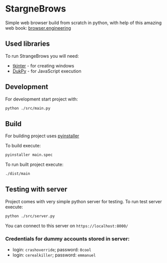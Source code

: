 # StargneBrows

Simple web browser build from scratch in python, with help of this amazing web book: [browser.engineering](https://browser.engineering/)

## Used libraries

To run StrangeBrows you will need:

-   [tkinter](https://docs.python.org/3/library/tkinter.html) - for creating windows
-   [DukPy](https://github.com/amol-/dukpy) - for JavaScript execution

## Development

For development start project with:

```bash
python ./src/main.py
```

## Build

For building project uses [pyinstaller](https://pyinstaller.org/en/stable/)

To build execute:

```bash
pyinstaller main.spec
```

To run built project execute:

```bash
./dist/main
```

## Testing with server

Project comes with very simple python server for testing. To run test server execute:

```bash
python ./src/server.py
```

You can connect to this server on `https://localhost:8000/`

### Credentials for dummy accounts stored in server:

-   login: `crashoverride`; password: `0cool`
-   login: `cerealkiller`; password: `emmanuel`
